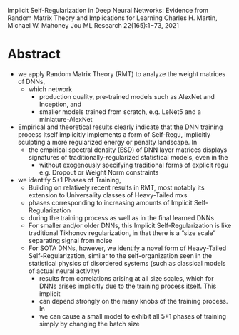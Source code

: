 Implicit Self-Regularization in Deep Neural Networks:
  Evidence from Random Matrix Theory and Implications for Learning
Charles H. Martin, Michael W. Mahoney
Jou ML Research 22(165):1−73, 2021

# Abstract

* we apply Random Matrix Theory (RMT) to analyze the weight matrices of DNNs,
  * which network
    * production quality, pre-trained models such as AlexNet and Inception, and
    * smaller models trained from scratch, e.g. LeNet5 and a miniature-AlexNet
* Empirical and theoretical results clearly indicate that the
  DNN training process itself implicitly implements a form of Self-Regu,
  implicitly sculpting a more regularized energy or penalty landscape. In
  * the empirical spectral density (ESD) of DNN layer matrices displays
    signatures of traditionally-regularized statistical models, even in the
    * without exogenously specifying traditional forms of explicit regu
      e.g. Dropout or Weight Norm constraints
* we identify 5+1 Phases of Training,
  * Building on relatively recent results in RMT,
    most notably its extension to Universality classes of Heavy-Tailed mxs
  * phases corresponding to increasing amounts of Implicit Self-Regularization
  * during the training process as well as in the final learned DNNs
  * For smaller and/or older DNNs, this Implicit Self-Regularization is like
    traditional Tikhonov regularization, in that
    there is a “size scale” separating signal from noise
  * For SOTA DNNs, however, we identify a novel form of Heavy-Tailed
    Self-Regularization,
    similar to the self-organization seen in the statistical physics of
    disordered systems (such as classical models of actual neural activity)
    * results from correlations arising at all size scales, which for DNNs
      arises implicitly due to the training process itself.  This implicit
    * can depend strongly on the many knobs of the training process. In
    * we can cause a small model to exhibit all 5+1 phases of training simply
      by changing the batch size
